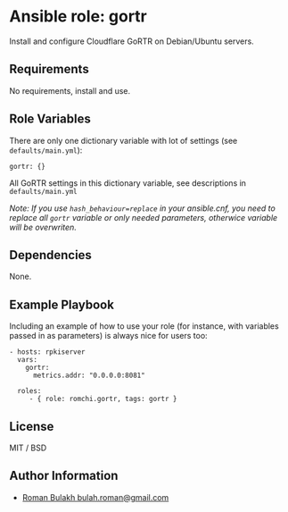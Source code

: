 # Ansible role: gortr

Install and configure Cloudflare GoRTR on Debian/Ubuntu servers.

## Requirements

No requirements, install and use.


## Role Variables

There are only one dictionary variable with lot of settings (see `defaults/main.yml`):
    
    gortr: {}

All GoRTR settings in this dictionary variable, see descriptions in `defaults/main.yml`

_Note: If you use `hash_behaviour=replace` in your ansible.cnf, you need to replace all `gortr` variable or only needed parameters, otherwice variable will be overwriten._

Dependencies
------------

None.

Example Playbook
----------------

Including an example of how to use your role (for instance, with variables passed in as parameters) is always nice for users too:

    - hosts: rpkiserver
      vars:
        gortr:
          metrics.addr: "0.0.0.0:8081"

      roles:
         - { role: romchi.gortr, tags: gortr }

License
-------

MIT / BSD

Author Information
------------------

* [Roman Bulakh <bulah.roman@gmail.com>](https://github.com/romchi)
